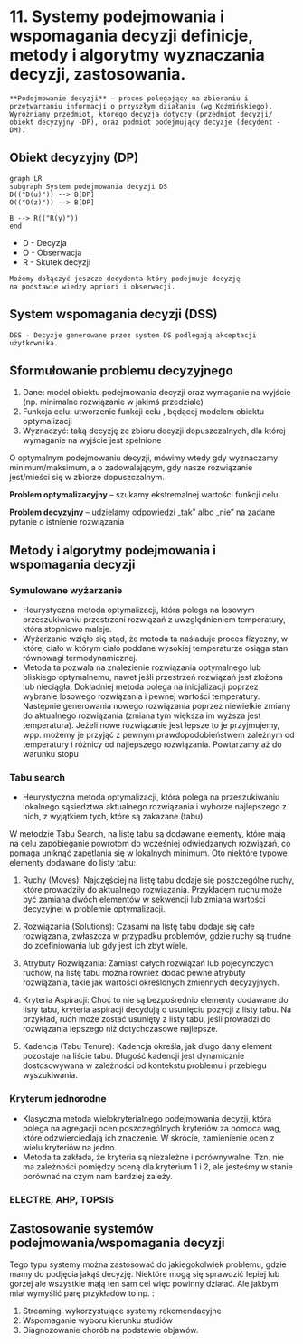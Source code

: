 # 11. Systemy podejmowania i wspomagania decyzji  definicje, metody i algorytmy wyznaczania decyzji, zastosowania.


```{note}
**Podejmowanie decyzji** – proces polegający na zbieraniu i przetwarzaniu informacji o przyszłym działaniu (wg Koźmińskiego). Wyróżniamy przedmiot, którego decyzja dotyczy (przedmiot decyzji/ obiekt decyzyjny -DP), oraz podmiot podejmujący decyzje (decydent - DM).
```

## Obiekt decyzyjny (DP)

```{mermaid}
graph LR
subgraph System podejmowania decyzji DS
D(("D(u)")) --> B[DP]
O(("O(z)")) --> B[DP]

B --> R(("R(y)"))
end
```

- D - Decyzja
- O - Obserwacja
- R - Skutek decyzji

```{note}
Możemy dołączyć jeszcze decydenta który podejmuje decyzję
na podstawie wiedzy apriori i obserwacji.
```


## System wspomagania decyzji (DSS)

```{note}
DSS - Decyzje generowane przez system DS podlegają akceptacji użytkownika.
```


## Sformułowanie problemu decyzyjnego

1. Dane: model obiektu podejmowania decyzji oraz wymaganie na wyjście (np. minimalne rozwiązanie w jakimś przedziale)
2. Funkcja celu: utworzenie funkcji celu , będącej modelem  obiektu optymalizacji
3. Wyznaczyć: taką decyzję ze zbioru decyzji dopuszczalnych, dla której wymaganie na wyjście jest spełnione

O optymalnym podejmowaniu decyzji, mówimy wtedy gdy wyznaczamy minimum/maksimum, a o zadowalającym, gdy nasze rozwiązanie jest/mieści się w  zbiorze dopuszczalnym.

**Problem optymalizacyjny** – szukamy ekstremalnej wartości funkcji celu.

**Problem decyzyjny** – udzielamy odpowiedzi „tak” albo „nie” na zadane pytanie o istnienie rozwiązania


## Metody i algorytmy podejmowania i wspomagania decyzji

### Symulowane wyżarzanie
- Heurystyczna metoda optymalizacji, która polega na losowym przeszukiwaniu przestrzeni rozwiązań z uwzględnieniem temperatury, która stopniowo maleje.
- Wyżarzanie wzięło się stąd, że metoda ta naśladuje proces fizyczny, w której ciało w którym ciało poddane wysokiej temperaturze osiąga stan równowagi termodynamicznej.
- Metoda ta pozwala na znalezienie rozwiązania optymalnego lub bliskiego optymalnemu, nawet jeśli przestrzeń rozwiązań jest złożona lub nieciągła. Dokładniej metoda polega na inicjalizacji poprzez wybranie losowego rozwiązania i pewnej wartości temperatury. Następnie generowania nowego rozwiązania poprzez niewielkie zmiany do aktualnego rozwiązania (zmiana tym większa im wyższa jest temperatura). Jeżeli nowe rozwiązanie jest lepsze to je przyjmujemy, wpp. możemy je przyjąć z pewnym prawdopodobieństwem zależnym od temperatury i różnicy od najlepszego rozwiązania. Powtarzamy aż do warunku stopu

### Tabu search
- Heurystyczna metoda optymalizacji, która polega na przeszukiwaniu lokalnego sąsiedztwa aktualnego rozwiązania i wyborze najlepszego z nich, z wyjątkiem tych, które są zakazane (tabu).

W metodzie Tabu Search, na listę tabu są dodawane elementy, które mają na celu zapobieganie powrotom do wcześniej odwiedzanych rozwiązań, co pomaga uniknąć zapętlania się w lokalnych minimum. Oto niektóre typowe elementy dodawane do listy tabu:

1. Ruchy (Moves): Najczęściej na listę tabu dodaje się poszczególne ruchy, które prowadziły do aktualnego rozwiązania. Przykładem ruchu może być zamiana dwóch elementów w sekwencji lub zmiana wartości decyzyjnej w problemie optymalizacji.

1. Rozwiązania (Solutions): Czasami na listę tabu dodaje się całe rozwiązania, zwłaszcza w przypadku problemów, gdzie ruchy są trudne do zdefiniowania lub gdy jest ich zbyt wiele.

1. Atrybuty Rozwiązania: Zamiast całych rozwiązań lub pojedynczych ruchów, na listę tabu można również dodać pewne atrybuty rozwiązania, takie jak wartości określonych zmiennych decyzyjnych.

1. Kryteria Aspiracji: Choć to nie są bezpośrednio elementy dodawane do listy tabu, kryteria aspiracji decydują o usunięciu pozycji z listy tabu. Na przykład, ruch może zostać usunięty z listy tabu, jeśli prowadzi do rozwiązania lepszego niż dotychczasowe najlepsze.

1. Kadencja (Tabu Tenure): Kadencja określa, jak długo dany element pozostaje na liście tabu. Długość kadencji jest dynamicznie dostosowywana w zależności od kontekstu problemu i przebiegu wyszukiwania.


### Kryterum jednorodne

- Klasyczna metoda wielokryterialnego podejmowania decyzji, która polega na agregacji ocen poszczególnych kryteriów za pomocą wag, które odzwierciedlają ich znaczenie. W skrócie, zamienienie ocen z wielu kryteriów na jedno.
- Metoda ta zakłada, że kryteria są niezależne i porównywalne. Tzn. nie ma zależności pomiędzy oceną dla kryterium 1 i 2, ale jesteśmy w stanie porównać na czym nam bardziej zależy.

### ELECTRE, AHP, TOPSIS

## Zastosowanie systemów podejmowania/wspomagania decyzji

Tego typu systemy można zastosować do jakiegokolwiek problemu, gdzie mamy do podjęcia jakąś decyzję. Niektóre mogą się sprawdzić lepiej lub gorzej ale wszystkie mają ten sam cel więc powinny działać. Ale jakbym miał wymyślić parę przykładów to np. :
1. Streamingi wykorzystujące systemy rekomendacyjne
2. Wspomaganie wyboru kierunku studiów
3. Diagnozowanie chorób na podstawie objawów.

